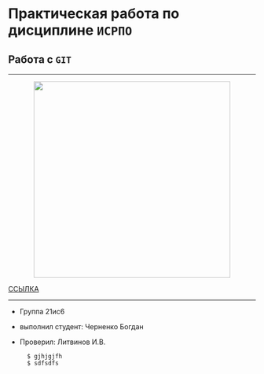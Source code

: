 # Практическая работа по дисциплине ``ИСРПО``

## Работа с ``GIT``

-----

<p align="center"><img src="https://img.freepik.com/free-photo/a-cupcake-with-a-strawberry-on-top-and-a-strawberry-on-the-top_1340-35087.jpg" width="400"></p>

<p><a href="https://accounts.google.com/InteractiveLogin/signinchooser?continue=https%3A%2F%2Fclassroom.google.com%2F&emr=1&followup=https%3A%2F%2Fclassroom.google.com%2F&passive=1209600&service=classroom&ifkv=AYZoVhedeu6FEOalGe8A8Ka21BLTIe6iOIspo7I11BwAcGnul3YoX03XlSsd184jmTuFF7J3rGP3&theme=glif&flowName=GlifWebSignIn&flowEntry=ServiceLogin">ССЫЛКА</a></p>

-----

* Группа 21ис6
* выполнил студент: Черненко Богдан
* Проверил: Литвинов И.В.

        $ gjhjgjfh
        $ sdfsdfs